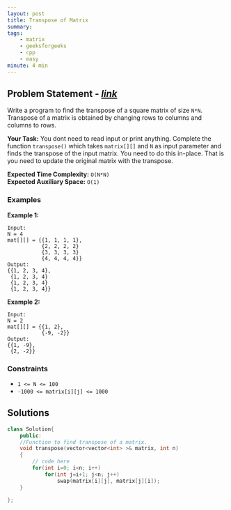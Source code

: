 ```yaml
---
layout: post
title: Transpose of Matrix 
summary:
tags:
    - matrix
    - geeksforgeeks
    - cpp
    - easy
minute: 4 min
---
```


## Problem Statement - [*link*](https://practice.geeksforgeeks.org/problems/transpose-of-matrix-1587115621/0/)  

Write a program to find the transpose of a square matrix of size `N*N`. Transpose of a matrix is obtained by changing rows to columns and columns to rows.
 

**Your Task:** 
You dont need to read input or print anything. Complete the function `transpose()` which takes `matrix[][]` and `N` as input parameter and finds the transpose of the input matrix. You need to do this in-place. That is you need to update the original matrix with the transpose. 

**Expected Time Complexity:** `O(N*N)`  
**Expected Auxiliary Space:** `O(1)` 

### Examples

**Example 1:**   
```
Input:
N = 4
mat[][] = {{1, 1, 1, 1},
           {2, 2, 2, 2}
           {3, 3, 3, 3}
           {4, 4, 4, 4}}
Output: 
{{1, 2, 3, 4},  
 {1, 2, 3, 4}  
 {1, 2, 3, 4}
 {1, 2, 3, 4}} 
```

**Example 2:**   
```
Input:
N = 2
mat[][] = {{1, 2},
           {-9, -2}}
Output:
{{1, -9}, 
 {2, -2}}

```

### Constraints

+ `1 <= N <= 100`
+ `-1000 <= matrix[i][j] <= 1000`

## Solutions

```cpp
class Solution{
    public:
    //Function to find transpose of a matrix.
    void transpose(vector<vector<int> >& matrix, int n)
    { 
        // code here 
        for(int i=0; i<n; i++)
            for(int j=i+1; j<n; j++)
                swap(matrix[i][j], matrix[j][i]);
    }

};
```

